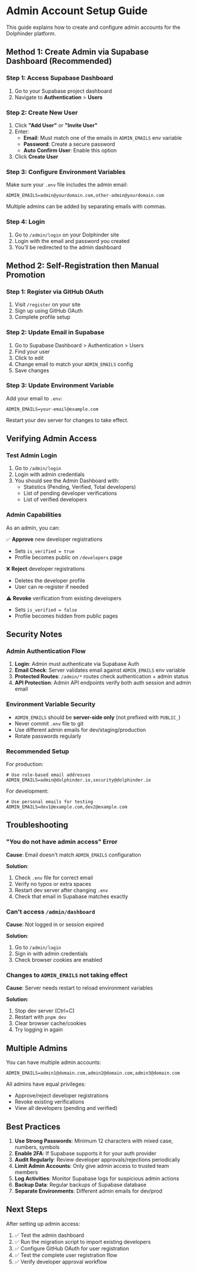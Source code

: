 # Admin Account Setup Guide

This guide explains how to create and configure admin accounts for the Dolphinder platform.

## Method 1: Create Admin via Supabase Dashboard (Recommended)

### Step 1: Access Supabase Dashboard

1. Go to your Supabase project dashboard
2. Navigate to **Authentication** > **Users**

### Step 2: Create New User

1. Click **"Add User"** or **"Invite User"**
2. Enter:
   - **Email**: Must match one of the emails in `ADMIN_EMAILS` env variable
   - **Password**: Create a secure password
   - **Auto Confirm User**: Enable this option
3. Click **Create User**

### Step 3: Configure Environment Variables

Make sure your `.env` file includes the admin email:

```env
ADMIN_EMAILS=admin@yourdomain.com,other-admin@yourdomain.com
```

Multiple admins can be added by separating emails with commas.

### Step 4: Login

1. Go to `/admin/login` on your Dolphinder site
2. Login with the email and password you created
3. You'll be redirected to the admin dashboard

## Method 2: Self-Registration then Manual Promotion

### Step 1: Register via GitHub OAuth

1. Visit `/register` on your site
2. Sign up using GitHub OAuth
3. Complete profile setup

### Step 2: Update Email in Supabase

1. Go to Supabase Dashboard > Authentication > Users
2. Find your user
3. Click to edit
4. Change email to match your `ADMIN_EMAILS` config
5. Save changes

### Step 3: Update Environment Variable

Add your email to `.env`:

```env
ADMIN_EMAILS=your-email@example.com
```

Restart your dev server for changes to take effect.

## Verifying Admin Access

### Test Admin Login

1. Go to `/admin/login`
2. Login with admin credentials
3. You should see the Admin Dashboard with:
   - Statistics (Pending, Verified, Total developers)
   - List of pending developer verifications
   - List of verified developers

### Admin Capabilities

As an admin, you can:

✅ **Approve** new developer registrations

- Sets `is_verified = true`
- Profile becomes public on `/developers` page

❌ **Reject** developer registrations

- Deletes the developer profile
- User can re-register if needed

⚠️ **Revoke** verification from existing developers

- Sets `is_verified = false`
- Profile becomes hidden from public pages

## Security Notes

### Admin Authentication Flow

1. **Login**: Admin must authenticate via Supabase Auth
2. **Email Check**: Server validates email against `ADMIN_EMAILS` env variable
3. **Protected Routes**: `/admin/*` routes check authentication + admin status
4. **API Protection**: Admin API endpoints verify both auth session and admin email

### Environment Variable Security

- `ADMIN_EMAILS` should be **server-side only** (not prefixed with `PUBLIC_`)
- Never commit `.env` file to git
- Use different admin emails for dev/staging/production
- Rotate passwords regularly

### Recommended Setup

For production:

```env
# Use role-based email addresses
ADMIN_EMAILS=admin@dolphinder.io,security@dolphinder.io
```

For development:

```env
# Use personal emails for testing
ADMIN_EMAILS=dev1@example.com,dev2@example.com
```

## Troubleshooting

### "You do not have admin access" Error

**Cause**: Email doesn't match `ADMIN_EMAILS` configuration

**Solution**:

1. Check `.env` file for correct email
2. Verify no typos or extra spaces
3. Restart dev server after changing `.env`
4. Check that email in Supabase matches exactly

### Can't access `/admin/dashboard`

**Cause**: Not logged in or session expired

**Solution**:

1. Go to `/admin/login`
2. Sign in with admin credentials
3. Check browser cookies are enabled

### Changes to `ADMIN_EMAILS` not taking effect

**Cause**: Server needs restart to reload environment variables

**Solution**:

1. Stop dev server (Ctrl+C)
2. Restart with `pnpm dev`
3. Clear browser cache/cookies
4. Try logging in again

## Multiple Admins

You can have multiple admin accounts:

```env
ADMIN_EMAILS=admin1@domain.com,admin2@domain.com,admin3@domain.com
```

All admins have equal privileges:

- Approve/reject developer registrations
- Revoke existing verifications
- View all developers (pending and verified)

## Best Practices

1. **Use Strong Passwords**: Minimum 12 characters with mixed case, numbers, symbols
2. **Enable 2FA**: If Supabase supports it for your auth provider
3. **Audit Regularly**: Review developer approvals/rejections periodically
4. **Limit Admin Accounts**: Only give admin access to trusted team members
5. **Log Activities**: Monitor Supabase logs for suspicious admin actions
6. **Backup Data**: Regular backups of Supabase database
7. **Separate Environments**: Different admin emails for dev/prod

## Next Steps

After setting up admin access:

1. ✅ Test the admin dashboard
2. ✅ Run the migration script to import existing developers
3. ✅ Configure GitHub OAuth for user registration
4. ✅ Test the complete user registration flow
5. ✅ Verify developer approval workflow
